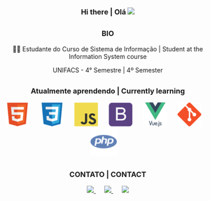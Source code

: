 
### <h3  align="center">Hi there | Olá <img  src="https://raw.githubusercontent.com/iampavangandhi/iampavangandhi/master/gifs/Hi.gif"  height="25px"> </h3>


## <h3  align="center">BIO</h3>

<p  align="center">👨‍🎓 Estudante do Curso de Sistema de Informação | Student at the Information System course </p>

<p align="center"> UNIFACS - 4° Semestre | 4º Semester  </p>

## <h3  align="center">Atualmente aprendendo | Currently learning</h3>

<div  align="center"  style="display: inline_block"> 
<img  width="55"  src="https://raw.githubusercontent.com/devicons/devicon/master/icons/html5/html5-original.svg">
&nbsp;&nbsp;&nbsp;&nbsp;
<img  width="55"  src="https://raw.githubusercontent.com/devicons/devicon/master/icons/css3/css3-original.svg">
&nbsp;&nbsp;&nbsp;&nbsp;
<img  width="55"  src="https://raw.githubusercontent.com/devicons/devicon/master/icons/javascript/javascript-original.svg">
&nbsp;&nbsp;&nbsp;&nbsp;
<img  width="55"  src="https://raw.githubusercontent.com/devicons/devicon/master/icons/bootstrap/bootstrap-plain.svg">
&nbsp;&nbsp;&nbsp;&nbsp;
<img  width="55"  src="https://raw.githubusercontent.com/devicons/devicon/master/icons/vuejs/vuejs-original-wordmark.svg">
&nbsp;&nbsp;&nbsp;&nbsp;
<img  width="55"  src="https://raw.githubusercontent.com/devicons/devicon/master/icons/git/git-original.svg">
&nbsp;&nbsp;&nbsp;&nbsp;
<img  width="63"  src="https://raw.githubusercontent.com/devicons/devicon/master/icons/php/php-plain.svg">
&nbsp;&nbsp;&nbsp;&nbsp;
</div>

## <h3 align="center"> CONTATO | CONTACT</h3>
<div  align="center"  style="display: inline_block">
<a href="https://www.linkedin.com/in/viniciussantos-oliveira/">
        <img  width="35px" 
src="https://camo.githubusercontent.com/c8a9c5b414cd812ad6a97a46c29af67239ddaeae08c41724ff7d945fb4c047e5/68747470733a2f2f6564656e742e6769746875622e696f2f537570657254696e7949636f6e732f696d616765732f7376672f6c696e6b6564696e2e737667">
    </a>
    &nbsp;&nbsp;&nbsp;&nbsp;
 <a href="mailto:vinicius.so.contato@hotmail.com">
        <img width="35px" src="https://camo.githubusercontent.com/4a3dd8d10a27c272fd04b2ce8ed1a130606f95ea6a76b5e19ce8b642faa18c27/68747470733a2f2f6564656e742e6769746875622e696f2f537570657254696e7949636f6e732f696d616765732f7376672f676d61696c2e737667">
    </a>
    &nbsp;&nbsp;&nbsp;&nbsp;
    <a href="https://www.instagram.com/0liveira_vini/">
        <img  width="35px" 
src="https://camo.githubusercontent.com/c9dacf0f25a1489fdbc6c0d2b41cda58b77fa210a13a886d6f99e027adfbd358/68747470733a2f2f6564656e742e6769746875622e696f2f537570657254696e7949636f6e732f696d616765732f7376672f696e7374616772616d2e737667">
    </a>

